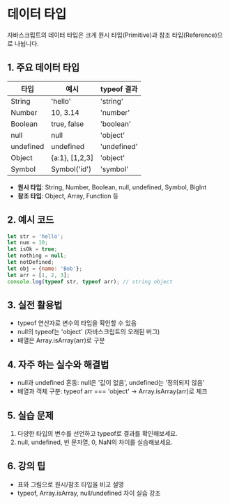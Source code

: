 # 데이터 타입


자바스크립트의 데이터 타입은 크게 원시 타입(Primitive)과 참조 타입(Reference)으로 나뉩니다.

## 1. 주요 데이터 타입
| 타입      | 예시           | typeof 결과 |
|-----------|----------------|-------------|
| String    | 'hello'        | 'string'    |
| Number    | 10, 3.14       | 'number'    |
| Boolean   | true, false    | 'boolean'   |
| null      | null           | 'object'    |
| undefined | undefined      | 'undefined' |
| Object    | {a:1}, [1,2,3] | 'object'    |
| Symbol    | Symbol('id')   | 'symbol'    |

- **원시 타입**: String, Number, Boolean, null, undefined, Symbol, BigInt
- **참조 타입**: Object, Array, Function 등

## 2. 예시 코드
```javascript
let str = 'hello';
let num = 10;
let isOk = true;
let nothing = null;
let notDefined;
let obj = {name: 'Bob'};
let arr = [1, 2, 3];
console.log(typeof str, typeof arr); // string object
```

## 3. 실전 활용법
- typeof 연산자로 변수의 타입을 확인할 수 있음
- null의 typeof는 'object' (자바스크립트의 오래된 버그)
- 배열은 Array.isArray(arr)로 구분

## 4. 자주 하는 실수와 해결법
- null과 undefined 혼동: null은 '값이 없음', undefined는 '정의되지 않음'
- 배열과 객체 구분: typeof arr === 'object' → Array.isArray(arr)로 체크

## 5. 실습 문제
1. 다양한 타입의 변수를 선언하고 typeof로 결과를 확인해보세요.
2. null, undefined, 빈 문자열, 0, NaN의 차이를 실습해보세요.

## 6. 강의 팁
- 표와 그림으로 원시/참조 타입을 비교 설명
- typeof, Array.isArray, null/undefined 차이 실습 강조
